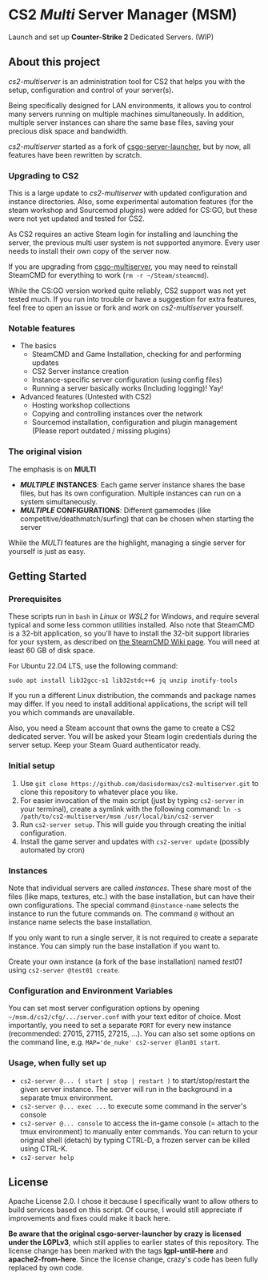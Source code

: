 # CS2 *Multi* Server Manager (MSM)

Launch and set up **Counter-Strike 2** Dedicated Servers. (WIP)




## About this project

*cs2-multiserver* is an administration tool for CS2 that helps you with the setup, configuration and control of your server(s).

Being specifically designed for LAN environments, it allows you to control many servers running on multiple machines simultaneously. In addition, multiple server instances can share the same base files, saving your precious disk space and bandwidth.

*cs2-multiserver* started as a fork of [csgo-server-launcher](https://github.com/crazy-max/csgo-server-launcher), but by now, all features have been rewritten by scratch.


### Upgrading to CS2

This is a large update to *cs2-multiserver* with updated configuration and instance directories. Also, some experimental automation features (for the steam workshop and Sourcemod plugins) were added for CS:GO, but these were not yet updated and tested for CS2.

As CS2 requires an active Steam login for installing and launching the server, the previous multi user system is not supported anymore. Every user needs to install their own copy of the server now.

If you are upgrading from [csgo-multiserver](https://github.com/dasisdormax/csgo-multiserver), you may need to reinstall SteamCMD for everything to work (`rm -r ~/Steam/steamcmd`). 

While the CS:GO version worked quite reliably, CS2 support was not yet tested much. If you run into trouble or have a suggestion for extra features, feel free to open an issue or fork and work on *cs2-multiserver* yourself.


### Notable features

* The basics
	* SteamCMD and Game Installation, checking for and performing updates
	* CS2 Server instance creation
	* Instance-specific server configuration (using config files)
	* Running a server basically works (Including logging)! Yay!
* Advanced features (Untested with CS2)
	* Hosting workshop collections
	* Copying and controlling instances over the network
	* Sourcemod installation, configuration and plugin management (Please report outdated / missing plugins)


### The original vision

The emphasis is on **MULTI**

* **_MULTIPLE_ INSTANCES**: Each game server instance shares the base files, but has its own configuration. Multiple instances can run on a system simultaneously.
* **_MULTIPLE_ CONFIGURATIONS**: Different gamemodes (like competitive/deathmatch/surfing) that can be chosen when starting the server

While the _MULTI_ features are the highlight, managing a single server for yourself is just as easy.




## Getting Started

### Prerequisites

These scripts run in `bash` in _Linux_ or _WSL2_ for Windows, and require several typical and some less common utilities installed. Also note that SteamCMD is a 32-bit application, so you'll have to install the 32-bit support libraries for your system, as described on [the SteamCMD Wiki page](https://developer.valvesoftware.com/wiki/SteamCMD#Linux). You will need at least 60 GB of disk space.

For Ubuntu 22.04 LTS, use the following command:

```
sudo apt install lib32gcc-s1 lib32stdc++6 jq unzip inotify-tools
```

If you run a different Linux distribution, the commands and package names may differ. If you need to install additional applications, the script will tell you which commands are unavailable.

Also, you need a Steam account that owns the game to create a CS2 dedicated server. You will be asked your Steam login credentials during the server setup. Keep your Steam Guard authenticator ready.


### Initial setup

1. Use `git clone https://github.com/dasisdormax/cs2-multiserver.git` to clone this repository to whatever place you like.
2. For easier invocation of the main script (just by typing `cs2-server` in your terminal), create a symlink with the following command: `ln -s /path/to/cs2-multiserver/msm /usr/local/bin/cs2-server`
3. Run `cs2-server setup`. This will guide you through creating the initial configuration.
4. Install the game server and updates with `cs2-server update` (possibly automated by cron)
 

### Instances

Note that individual servers are called _instances_. These share most of the files (like maps, textures, etc.) with the base installation, but can have their own configurations. The special command `@instance-name` selects the instance to run the future commands on. The command `@` without an instance name selects the base installation.

If you only want to run a single server, it is not required to create a separate instance. You can simply run the base installation if you want to.

Create your own instance (a fork of the base installation) named _test01_ using `cs2-server @test01 create`.


### Configuration and Environment Variables

You can set most server configuration options by opening `~/msm.d/cs2/cfg/.../server.conf` with your text editor of choice. Most importantly, you need to set a separate `PORT` for every new instance (recommended: 27015, 27115, 27215, ...). You can also set some options on the command line, e.g. `MAP='de_nuke' cs2-server @lan01 start`.


### Usage, when fully set up

* `cs2-server @... ( start | stop | restart )` to start/stop/restart the given server instance. The server will run in the background in a separate tmux environment.
* `cs2-server @... exec ...` to execute some command in the server's console
* `cs2-server @... console` to access the in-game console (= attach to the tmux environment) to manually enter commands. You can return to your original shell (detach) by typing CTRL-D, a frozen server can be killed using CTRL-K.
* `cs2-server help`




## License

Apache License 2.0. I chose it because I specifically want to allow others to build services based on this script. Of course, I would still appreciate if improvements and fixes could make it back here.

__Be aware that the original csgo-server-launcher by crazy is licensed under the LGPLv3__, which still applies to earlier states of this repository. The license change has been marked with the tags __lgpl-until-here__ and __apache2-from-here__. Since the license change, crazy's code has been fully replaced by own code.
